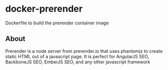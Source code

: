 # docker-prerender

Dockerfile to build the prerender container image

## About

Prerender is a node server from prerender.io that uses phantomjs to create static HTML out of a javascript page. It is perfect for AngularJS SEO, BackboneJS SEO, EmberJS SEO, and any other javascript framework
